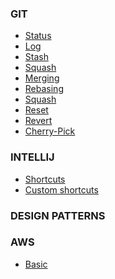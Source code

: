 ### GIT
* [Status]()
* [Log]()
* [Stash]()
* [Squash]()
* [Merging](src/01_git/04_merging.md)
* [Rebasing](src/01_git/05_rebasing.md)
* [Squash]()
* [Reset]()
* [Revert]()
* [Cherry-Pick]()

### INTELLIJ    
* [Shortcuts]()  
* [Custom shortcuts]()

### DESIGN PATTERNS

### AWS
* [Basic](src/14_aws/00_basic.md) 